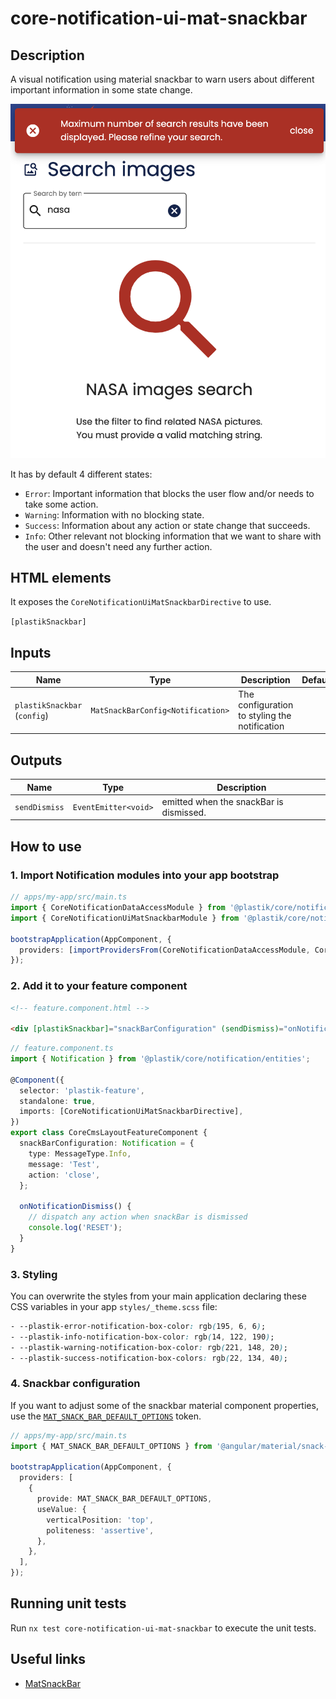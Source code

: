 # core-notification-ui-mat-snackbar

## Description

A visual notification using material snackbar to warn users about different important information in some state change.

![core-notification-ui-mat-snackbar](core-notification-ui-mat-snackbar.png)

It has by default 4 different states:

- `Error`: Important information that blocks the user flow and/or needs to take some action.
- `Warning`: Information with no blocking state.
- `Success`: Information about any action or state change that succeeds.
- `Info`: Other relevant not blocking information that we want to share with the user and doesn't need any further action.

## HTML elements

It exposes the `CoreNotificationUiMatSnackbarDirective` to use.

`[plastikSnackbar]`

## Inputs

| Name                         | Type                              | Description                                   | Default |
| ---------------------------- | --------------------------------- | --------------------------------------------- | ------- |
| `plastikSnackbar` (`config`) | `MatSnackBarConfig<Notification>` | The configuration to styling the notification |         |

## Outputs

| Name          | Type                 | Description                             |
| ------------- | -------------------- | --------------------------------------- |
| `sendDismiss` | `EventEmitter<void>` | emitted when the snackBar is dismissed. |

## How to use

### 1. Import Notification modules into your app bootstrap

```typescript
// apps/my-app/src/main.ts
import { CoreNotificationDataAccessModule } from '@plastik/core/notification/data-access';
import { CoreNotificationUiMatSnackbarModule } from '@plastik/core/notification/ui/mat-snackbar';

bootstrapApplication(AppComponent, {
  providers: [importProvidersFrom(CoreNotificationDataAccessModule, CoreNotificationUiMatSnackbarModule)],
});
```

### 2. Add it to your feature component

```html
<!-- feature.component.html -->

<div [plastikSnackbar]="snackBarConfiguration" (sendDismiss)="onNotificationDismiss()"></div>
```

```typescript
// feature.component.ts
import { Notification } from '@plastik/core/notification/entities';

@Component({
  selector: 'plastik-feature',
  standalone: true,
  imports: [CoreNotificationUiMatSnackbarDirective],
})
export class CoreCmsLayoutFeatureComponent {
  snackBarConfiguration: Notification = {
    type: MessageType.Info,
    message: 'Test',
    action: 'close',
  };

  onNotificationDismiss() {
    // dispatch any action when snackBar is dismissed
    console.log('RESET');
  }
}
```

### 3. Styling

You can overwrite the styles from your main application declaring these CSS variables in your app `styles/_theme.scss` file:

```css
- --plastik-error-notification-box-color: rgb(195, 6, 6);
- --plastik-info-notification-box-color: rgb(14, 122, 190);
- --plastik-warning-notification-box-color: rgb(221, 148, 20);
- --plastik-success-notification-box-colors: rgb(22, 134, 40);
```

### 4. Snackbar configuration

If you want to adjust some of the snackbar material component properties, use the [`MAT_SNACK_BAR_DEFAULT_OPTIONS`](https://material.angular.io/components/snack-bar/api#MAT_SNACK_BAR_DEFAULT_OPTIONS) token.

```typescript
// apps/my-app/src/main.ts
import { MAT_SNACK_BAR_DEFAULT_OPTIONS } from '@angular/material/snack-bar';

bootstrapApplication(AppComponent, {
  providers: [
    {
      provide: MAT_SNACK_BAR_DEFAULT_OPTIONS,
      useValue: {
        verticalPosition: 'top',
        politeness: 'assertive',
      },
    },
  ],
});
```

## Running unit tests

Run `nx test core-notification-ui-mat-snackbar` to execute the unit tests.

## Useful links

- [MatSnackBar](https://material.angular.io/components/snack-bar)
